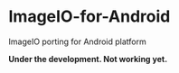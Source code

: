 ImageIO-for-Android
===================

ImageIO porting for Android platform

**Under the development. Not working yet.**
